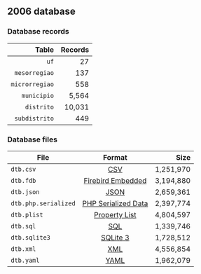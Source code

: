 ## 2006 database

### Database records

|          Table | Records |
| --------------:| -------:|
|           `uf` |      27 |
|  `mesorregiao` |     137 |
| `microrregiao` |     558 |
|    `municipio` |   5,564 |
|     `distrito` |  10,031 |
|  `subdistrito` |     449 |

### Database files

| File                 | Format                                                                                          |      Size |
| -------------------- |:-----------------------------------------------------------------------------------------------:| ---------:|
| `dtb.csv`            | [CSV](https://en.wikipedia.org/wiki/Comma-separated_values)                                     | 1,251,970 |
| `dtb.fdb`            | [Firebird Embedded](https://en.wikipedia.org/wiki/Embedded_database#Firebird_Embedded)          | 3,194,880 |
| `dtb.json`           | [JSON](https://en.wikipedia.org/wiki/JSON)                                                      | 2,659,361 |
| `dtb.php.serialized` | [PHP Serialized Data](https://en.wikipedia.org/wiki/Serialization#Programming_language_support) | 2,397,774 |
| `dtb.plist`          | [Property List](https://en.wikipedia.org/wiki/Property_list)                                    | 4,804,597 |
| `dtb.sql`            | [SQL](https://en.wikipedia.org/wiki/SQL)                                                        | 1,339,746 |
| `dtb.sqlite3`        | [SQLite 3](https://en.wikipedia.org/wiki/SQLite)                                                | 1,728,512 |
| `dtb.xml`            | [XML](https://en.wikipedia.org/wiki/XML)                                                        | 4,556,854 |
| `dtb.yaml`           | [YAML](https://en.wikipedia.org/wiki/YAML)                                                      | 1,962,079 |
